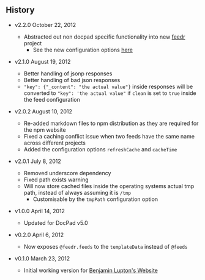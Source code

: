 ## History

- v2.2.0 October 22, 2012
	- Abstracted out non docpad specific functionality into new [feedr](https://github.com/bevry/feedr) project
		- See the new configuration options [here](https://github.com/bevry/feedr#configuration)

- v2.1.0 August 19, 2012
	- Better handling of jsonp responses
	- Better handling of bad json responses
	- `"key": {"_content": "the actual value"}` inside responses will be converted to `"key": 'the actual value"` if `clean` is set to `true` inside the feed configuration

- v2.0.2 August 10, 2012
	- Re-added markdown files to npm distribution as they are required for the npm website
	- Fixed a caching conflict issue when two feeds have the same name across different projects
	- Added the configuration options `refreshCache` and `cacheTime`

- v2.0.1 July 8, 2012
	- Removed underscore dependency
	- Fixed path exists warning
	- Will now store cached files inside the operating systems actual tmp path, instead of always assuming it is `/tmp`
		- Customisable by the `tmpPath` configuration option

- v1.0.0 April 14, 2012
	- Updated for DocPad v5.0

- v0.2.0 April 6, 2012
	- Now exposes `@feedr.feeds` to the `templateData` instead of `@feeds`

- v0.1.0 March 23, 2012
	- Initial working version for [Benjamin Lupton's Website](https://github.com/balupton/balupton.docpad)